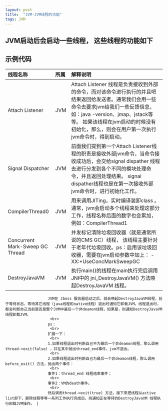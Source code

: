 ```yaml
---
layout: post
title:  "JVM-JVM线程的功能"
tags: JVM
---
```


## JVM启动后会启动一些线程， 这些线程的功能如下

## 示例代码    

| 线程名称 | 所属 | 解释说明 | 
| :- | :- | :- | 
| Attach Listener | JVM| Attach Listener 线程是负责接收到外部的命令，而对该命令进行执行的并且吧结果返回给发送者。通常我们会用一些命令去要求jvm给我们一些反馈信息，如：java -version、jmap、jstack等等。 如果该线程在jvm启动的时候没有初始化，那么，则会在用户第一次执行jvm命令时，得到启动。| 
| Signal Dispatcher | JVM | 前面我们提到第一个Attach Listener线程的职责是接收外部jvm命令，当命令接收成功后，会交给signal dispather 线程去进行分发到各个不同的模块处理命令，并且返回处理结果。 signal dispather线程也是在第一次接收外部jvm命令时，进行初始化工作。 | 
| CompilerThread0 | JVM | 用来调用JITing，实时编译装卸class 。 通常，jvm会启动多个线程来处理这部分工作，线程名称后面的数字也会累加，例如：CompilerThread1  |
| Concurrent Mark-Sweep GC Thread | JVM | 并发标记清除垃圾回收器（就是通常所说的CMS GC）线程， 该线程主要针对于老年代垃圾回收。ps：启用该垃圾回收器，需要在jvm启动参数中加上： -XX:+UseConcMarkSweepGC  |   
| DestroyJavaVM| JVM | 执行main()的线程在main执行完后调用JNI中的 jni_DestroyJavaVM() 方法唤起DestroyJavaVM 线程。<br>
                       JVM在 Jboss 服务器启动之后，就会唤起DestroyJavaVM线程，处于等待状态，等待其它线程（java线程和native线程）退出时通知它卸载JVM。线程退出时，都会判断自己当前是否是整个JVM中最后一个非deamon线程，如果是，则通知DestroyJavaVM 线程卸载JVM。
                        <br>
                       ps：
                        <br>
                       扩展一下：
                        <br>
                       1.如果线程退出时判断自己不为最后一个非deamon线程，那么调用thread->exit(false) ，并在其中抛出thread_end事件，jvm不退出。
                        <br>
                       2.如果线程退出时判断自己为最后一个非deamon线程，那么调用before_exit() 方法，抛出两个事件： 
                        <br>
                       事件1：thread_end 线程结束事件；
                        <br>
                       事件2：VM的death事件。
                        <br>
                       然后调用thread->exit(true) 方法，接下来把线程从active list卸下，删除线程等等一系列工作执行完成后，则通知正在等待的DestroyJavaVM 线程执行卸载JVM操作。 |   
